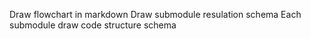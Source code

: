 Draw flowchart in markdown
Draw submodule resulation schema
Each submodule draw code structure schema


